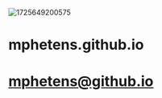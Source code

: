 ![1725649200575](https://github.com/user-attachments/assets/8221b132-fcf8-40cf-b453-10352d9e2ce0)
# mphetens.github.io
# mphetens@github.io
